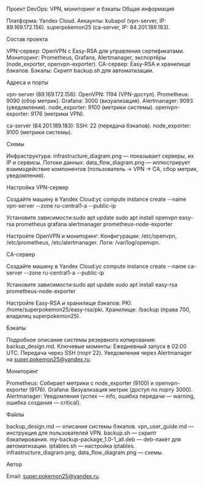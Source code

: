 Проект DevOps: VPN, мониторинг и бэкапы
Общая информация

Платформа: Yandex Cloud.
Аккаунты:
kubapol (vpn-server, IP: 89.169.172.156).
superpokemon25 (ca-server, IP: 84.201.189.183).



Состав проекта

VPN-сервер: OpenVPN с Easy-RSA для управления сертификатами.
Мониторинг: Prometheus, Grafana, Alertmanager, экспортёры (node_exporter, openvpn-exporter).
CA-сервер: Easy-RSA и хранилище бэкапов.
Бэкапы: Скрипт backup.sh для автоматизации.

Адреса и порты

vpn-server (89.169.172.156):
OpenVPN: 1194 (VPN-доступ).
Prometheus: 9090 (сбор метрик).
Grafana: 3000 (визуализация).
Alertmanager: 9093 (уведомления).
node_exporter: 9100 (метрики системы).
openvpn-exporter: 9176 (метрики VPN).


ca-server (84.201.189.183):
SSH: 22 (передача бэкапов).
node_exporter: 9100 (метрики системы).



Схемы

Инфраструктура: infrastructure_diagram.png — показывает серверы, их IP и сервисы.
Потоки данных: data_flow_diagram.png — иллюстрирует взаимодействие компонентов (пользователь → VPN → CA, сбор метрик, уведомления).

Настройка
VPN-сервер

Создайте машину в Yandex Cloud:yc compute instance create --name vpn-server --zone ru-central1-a --public-ip


Установите зависимости:sudo apt update
sudo apt install openvpn easy-rsa prometheus grafana alertmanager prometheus-node-exporter


Настройте OpenVPN и мониторинг:
Конфигурации: /etc/openvpn, /etc/prometheus, /etc/alertmanager.
Логи: /var/log/openvpn.



CA-сервер

Создайте машину в Yandex Cloud:yc compute instance create --name ca-server --zone ru-central1-a --public-ip


Установите зависимости:sudo apt update
sudo apt install easy-rsa prometheus-node-exporter


Настройте Easy-RSA и хранилище бэкапов:
PKI: /home/superpokemon25/easy-rsa/pki.
Хранилище: /backup (права 700, владелец superpokemon25).



Бэкапы

Подробное описание системы резервного копирования: backup_design.md.
Ключевые моменты:
Ежедневный запуск в 02:00 UTC.
Передача через SSH (порт 22).
Уведомления через Alertmanager на super.pokemon25@yandex.ru.



Мониторинг

Prometheus: Собирает метрики с node_exporter (9100) и openvpn-exporter (9176).
Grafana: Визуализация метрик (доступ по порту 3000).
Alertmanager: Уведомления (успех — info, ошибка передачи — warning, ошибка создания — critical).

Файлы

backup_design.md — описание системы бэкапов.
vpn_user_guide.md — инструкция для пользователей VPN.
backup.sh — скрипт бэкапирования.
my-backup-package_1.0-1_all.deb — deb-пакет для автоматизации.
iptables.sh — настройка iptables.
infrastructure_diagram.png, data_flow_diagram.png — схемы.

Автор

Email: super.pokemon25@yandex.ru.


